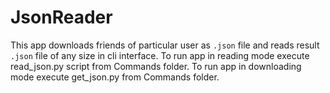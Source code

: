 # JsonReader

This app downloads friends of particular user as `.json` file and reads result `.json` file of any size in cli interface.</b>
To run app in reading mode execute read_json.py script from Commands folder.</b>
To run app in downloading mode execute get_json.py from Commands folder.</b>
